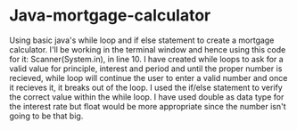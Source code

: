 # Java-mortgage-calculator
Using basic java's while loop and if else statement to create a mortgage calculator.
I'll be working in the terminal window and hence using this code for it:  Scanner(System.in), in line 10. 
I have created while loops to ask for a valid value for principle, interest and period and until the proper number is recieved, while loop will continue the user to enter a valid number and once it recieves it, it breaks out of the loop.
I used the if/else statement to verify the correct value within the while loop. 
I have used double as data type for the interest rate but float would be more appropriate since the number isn't going to be that big. 
